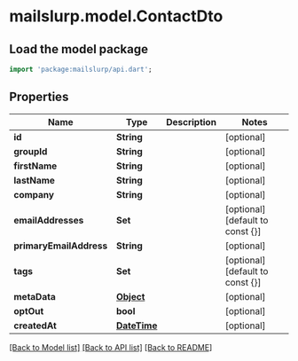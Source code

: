 # mailslurp.model.ContactDto

## Load the model package
```dart
import 'package:mailslurp/api.dart';
```

## Properties
Name | Type | Description | Notes
------------ | ------------- | ------------- | -------------
**id** | **String** |  | [optional] 
**groupId** | **String** |  | [optional] 
**firstName** | **String** |  | [optional] 
**lastName** | **String** |  | [optional] 
**company** | **String** |  | [optional] 
**emailAddresses** | **Set<String>** |  | [optional] [default to const {}]
**primaryEmailAddress** | **String** |  | [optional] 
**tags** | **Set<String>** |  | [optional] [default to const {}]
**metaData** | [**Object**]() |  | [optional] 
**optOut** | **bool** |  | [optional] 
**createdAt** | [**DateTime**](DateTime) |  | [optional] 

[[Back to Model list]](../README#documentation-for-models) [[Back to API list]](../README#documentation-for-api-endpoints) [[Back to README]](../README)


